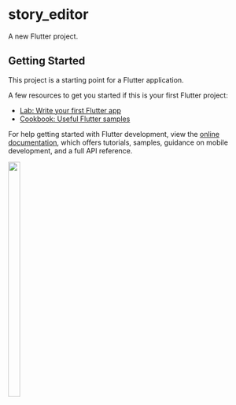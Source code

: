 # story_editor

A new Flutter project.

## Getting Started

This project is a starting point for a Flutter application.

A few resources to get you started if this is your first Flutter project:

- [Lab: Write your first Flutter app](https://docs.flutter.dev/get-started/codelab)
- [Cookbook: Useful Flutter samples](https://docs.flutter.dev/cookbook)

For help getting started with Flutter development, view the
[online documentation](https://docs.flutter.dev/), which offers tutorials,
samples, guidance on mobile development, and a full API reference.


<p>
 <img src = "https://user-images.githubusercontent.com/113697861/220024743-fee2528b-9bb3-46af-bb77-442f1240db83.jpg" width=22% height=35%>
  
</p>
